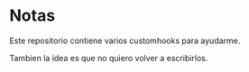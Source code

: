 # Notas

Este repositorio contiene varios customhooks para ayudarme.

Tambien la idea es que no quiero volver a escribirlos.